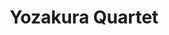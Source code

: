 --- 
title: "Yozakura Quartet"
publishdate: "2019-5-9T16:48:46+02:00"
src: "https://365manga.net/manga/yozakura-quartet"
image: "https://data.365manga.net/images/thumbnails/19400-yozakura-quartet.jpg"
description: "Akina, Hime, Kotoha, and Ao are four members of the Hiizumi Seikatsu Soudan Jimusho (Hiizumi's Everyday-life Consultation Office), which, in addition to helping kindergarteners deal with tough times, strives to preserve the peace of their little town, Sakurashin, by hunting down the troublemakers who dare threaten it. From Del Rey: Hime is a superheroine. Ao can read minds. Kotoha can conjure up anything with the right word. And Akina…well, he's…"
---